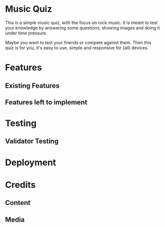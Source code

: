 # Music Quiz
This is a simple music quiz, with the focus on rock music. 
It is meant to test your knowledge by answering some questions, showing images and doing it under time pressure.

Maybe you want to test your friends or compete against them. Then this quiz is for you, it's easy to use, simple and responsive for (all) devices.

# Features

## Existing Features

## Features left to implement

# Testing

## Validator Testing

# Deployment

# Credits

## Content

## Media

